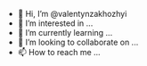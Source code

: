 - 👋 Hi, I’m @valentynzakhozhyi
- 👀 I’m interested in ...
- 🌱 I’m currently learning ...
- 💞️ I’m looking to collaborate on ...
- 📫 How to reach me ...

<!---
valentynzakhozhyi/valentynzakhozhyi is a ✨ special ✨ repository because its `README.md` (this file) appears on your GitHub profile.
You can click the Preview link to take a look at your changes.
--->
